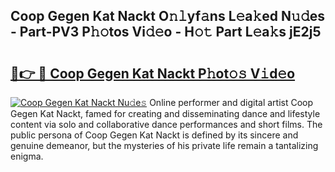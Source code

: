 ## Coop Gegen Kat Nackt O𝚗𝚕yf𝚊ns L𝚎a𝚔ed N𝚞𝚍es - Part-PV3 P𝚑𝚘tos Vi𝚍𝚎o - H𝚘𝚝 Part L𝚎a𝚔s jE2j5

# <h2><a href="http://kf3lpkh.oniu.top/?m=Coop+Gegen+Kat+Nackt">🔗👉 🔴 Coop Gegen Kat Nackt P𝚑ot𝚘𝚜 V𝚒d𝚎o</a></h2>

[![Coop Gegen Kat Nackt Nu𝚍e𝚜](https://i.imgur.com/0qMVB7G.gif)](http://kf3lpkh.oniu.top/?m=Coop+Gegen+Kat+Nackt)
Online performer and digital artist Coop Gegen Kat Nackt, famed for creating and disseminating dance and lifestyle content via solo and collaborative dance performances and short films. The public persona of Coop Gegen Kat Nackt is defined by its sincere and genuine demeanor, but the mysteries of his private life remain a tantalizing enigma.  
